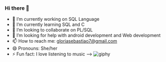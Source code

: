 ### Hi there 👋

- 🔭 I’m currently working on SQL Language
- 🌱 I’m currently learning SQL and C
- 👯 I’m looking to collaborate on PL/SQL
- 🤔 I’m looking for help with android development and Web development
- 📫 How to reach me: gloriasebastiao7@gmail.com 
- 😄 Pronouns: She/her
- ⚡ Fun fact: I love listening to music
-->
                                                              ![giphy](https://user-images.githubusercontent.com/94145573/167276813-8fca3a7d-73e0-4c73-b346-67696f416a35.gif)
